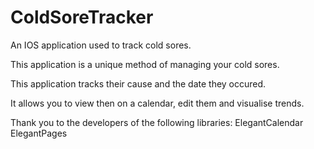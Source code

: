 # ColdSoreTracker
An IOS application used to track cold sores.

This application is a unique method of managing your cold sores.

This application tracks their cause and the date they occured.

It allows you to view then on a calendar, edit them and visualise trends.

Thank you to the developers of the following libraries:
ElegantCalendar
ElegantPages
